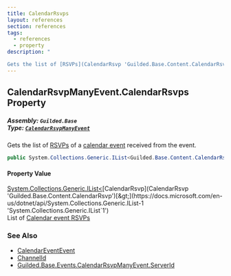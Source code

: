 ```yaml
---
title: CalendarRsvps
layout: references
section: references
tags:
  - references
  - property
description: "

Gets the list of [RSVPs](CalendarRsvp 'Guilded.Base.Content.CalendarRsvp') of a [calendar event](CalendarEvent 'Guilded.Base.Content.CalendarEvent') received from the event."
---
```


## CalendarRsvpManyEvent.CalendarRsvps Property
##### **Assembly:** `Guilded.Base`<br/>**Type:** [`CalendarRsvpManyEvent`](CalendarRsvpManyEvent 'Guilded.Base.Events.CalendarRsvpManyEvent')

Gets the list of [RSVPs](CalendarRsvp 'Guilded.Base.Content.CalendarRsvp') of a [calendar event](CalendarEvent 'Guilded.Base.Content.CalendarEvent') received from the event.

```csharp
public System.Collections.Generic.IList<Guilded.Base.Content.CalendarRsvp> CalendarRsvps { get; }
```

#### Property Value
[System.Collections.Generic.IList&lt;](https://docs.microsoft.com/en-us/dotnet/api/System.Collections.Generic.IList-1 'System.Collections.Generic.IList`1')[CalendarRsvp](CalendarRsvp 'Guilded.Base.Content.CalendarRsvp')[&gt;](https://docs.microsoft.com/en-us/dotnet/api/System.Collections.Generic.IList-1 'System.Collections.Generic.IList`1')  
List of [Calendar event RSVPs](CalendarRsvp 'Guilded.Base.Content.CalendarRsvp')

### See Also
- [CalendarEventEvent](CalendarEventEvent 'Guilded.Base.Events.CalendarEventEvent')
- [ChannelId](CalendarRsvpManyEvent.ChannelId 'Guilded.Base.Events.CalendarRsvpManyEvent.ChannelId')
- [Guilded.Base.Events.CalendarRsvpManyEvent.ServerId](https://docs.microsoft.com/en-us/dotnet/api/Guilded.Base.Events.CalendarRsvpManyEvent.ServerId 'Guilded.Base.Events.CalendarRsvpManyEvent.ServerId')